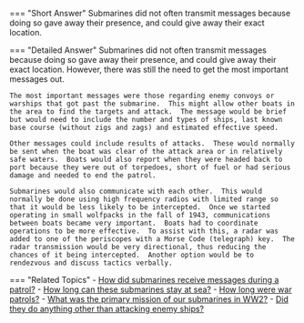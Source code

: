
=== "Short Answer"
    Submarines did not often transmit messages because doing so gave away their presence, and could give away their exact location.

=== "Detailed Answer"
    Submarines did not often transmit messages because doing so gave away their presence, and could give away their exact location.  However, there was still the need to get the most important messages out.

    The most important messages were those regarding enemy convoys or warships that got past the submarine.  This might allow other boats in the area to find the targets and attack.  The message would be brief but would need to include the number and types of ships, last known base course (without zigs and zags) and estimated effective speed.

    Other messages could include results of attacks.  These would normally be sent when the boat was clear of the attack area or in relatively safe waters.  Boats would also report when they were headed back to port because they were out of torpedoes, short of fuel or had serious damage and needed to end the patrol.

    Submarines would also communicate with each other.  This would normally be done using high frequency radios with limited range so that it would be less likely to be intercepted.  Once we started operating in small wolfpacks in the fall of 1943, communications between boats became very important.  Boats had to coordinate operations to be more effective.  To assist with this, a radar was added to one of the periscopes with a Morse Code (telegraph) key.  The radar transmission would be very directional, thus reducing the chances of it being intercepted.  Another option would be to rendezvous and discuss tactics verbally.

=== "Related Topics"
    - [How did submarines receive messages during a patrol?](../FAQs/how-did-submarines-receive-messages-during-a-patrol.md)
    - [How long can these submarines stay at sea?](../FAQs/how-long-can-these-submarines-stay-at-sea.md)
    - [How long were war patrols?](../FAQs/how-long-were-war-patrols.md)
    - [What was the primary mission of our submarines in WW2?](../FAQs/what-was-the-primary-mission-of-our-submarines-in-ww2.md)
    - [Did they do anything other than attacking enemy ships?](../FAQs/did-they-do-anything-other-than-attacking-enemy-ships.md)

